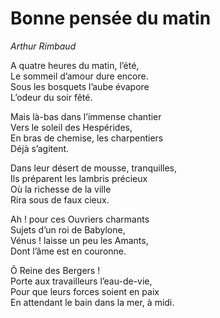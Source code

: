 # Bonne pensée du matin

*Arthur Rimbaud*

A quatre heures du matin, l’été,<br>
Le sommeil d’amour dure encore.<br>
Sous les bosquets l’aube évapore<br>
L’odeur du soir fêté.<br>

Mais là-bas dans l’immense chantier<br>
Vers le soleil des Hespérides,<br>
En bras de chemise, les charpentiers<br>
Déjà s’agitent.<br>

Dans leur désert de mousse, tranquilles,<br>
Ils préparent les lambris précieux<br>
Où la richesse de la ville<br>
Rira sous de faux cieux.<br>

Ah ! pour ces Ouvriers charmants<br>
Sujets d’un roi de Babylone,<br>
Vénus ! laisse un peu les Amants,<br>
Dont l’âme est en couronne.<br>

Ô Reine des Bergers !<br>
Porte aux travailleurs l’eau-de-vie,<br>
Pour que leurs forces soient en paix<br>
En attendant le bain dans la mer, à midi.